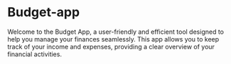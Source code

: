 # Budget-app
Welcome to the Budget App, a user-friendly and efficient tool designed to help you manage your finances seamlessly. This app allows you to keep track of your income and expenses, providing a clear overview of your financial activities.
